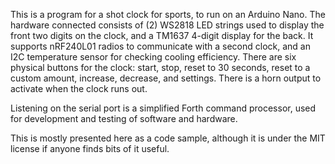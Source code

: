 This is a program for a shot clock for sports, to run on an Arduino Nano.  The hardware connected
consists of (2) WS2818 LED strings used to display the front two digits on the clock, and a TM1637
4-digit display for the back.  It supports nRF240L01 radios to communicate with a second clock, and an
I2C temperature sensor for checking cooling efficiency.  There are six physical buttons for the
clock: start, stop, reset to 30 seconds, reset to a custom amount, increase, decrease, and settings.
There is a horn output to activate when the clock runs out.

Listening on the serial port is a simplified Forth command processor, used for development and
testing of software and hardware.

This is mostly presented here as a code sample, although it is under the MIT license if anyone
finds bits of it useful.
